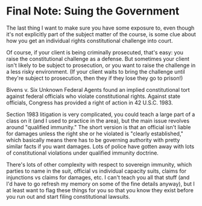  # Final Note: Suing the Government

The last thing I want to make sure you have some exposure to, even though it's not explicitly part of the subject matter of the course, is some clue about how you get an individual rights constitutional challenge into court.

Of course, if your client is being criminally prosecuted, that's easy: you raise the constitutional challenge as a defense. But sometimes your client isn't likely to be subject to prosecution, or you want to raise the challenge in a less risky environment. (If your client waits to bring the challenge until they're subject to prosecution, then they if they lose they go to prison!)

Bivens v. Six Unknown Federal Agents found an implied constitutional tort against federal officials who violate constitutional rights. Against state officials, Congress has provided a right of action in 42 U.S.C. 1983.

Section 1983 litigation is very complicated, you could teach a large part of a class on it (and I used to practice in the area), but the main issue revolves around "qualified immunity." The short version is that an official isn't liable for damages unless the right she or he violated is "clearly established," which basically means there has to be governing authority with pretty similar facts if you want damages. Lots of police have gotten away with lots of constitutional violations under qualified immunity doctrine.

There's lots of other complexity with respect to sovereign immunity, which parties to name in the suit, official vs individual capacity suits, claims for injunctions vs claims for damages, etc. I can't teach you all that stuff (and I'd have to go refresh my memory on some of the fine details anyway), but I at least want to flag these things for you so that you know they exist before you run out and start filing constitutional lawsuits.

